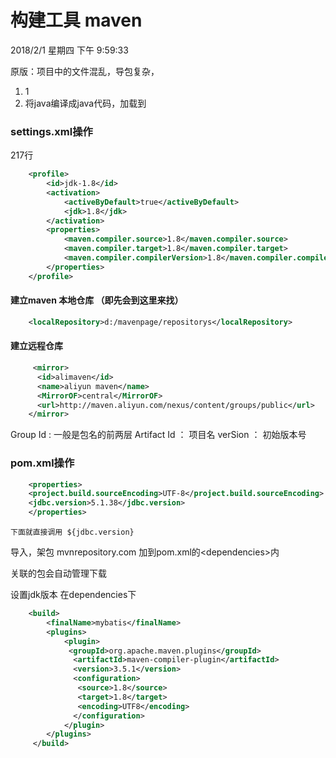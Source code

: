 #  构建工具  maven
2018/2/1 星期四 下午 9:59:33 

原版：项目中的文件混乱，导包复杂，

1. 1
2. 将java编译成java代码，加载到
### settings.xml操作 ###
217行
```xml
	<profile>  
		<id>jdk-1.8</id>  
		<activation>  
			<activeByDefault>true</activeByDefault>  
			<jdk>1.8</jdk>  
		</activation>  
		<properties>  
			<maven.compiler.source>1.8</maven.compiler.source>  
			<maven.compiler.target>1.8</maven.compiler.target>  
			<maven.compiler.compilerVersion>1.8</maven.compiler.compilerVersion>  
		</properties>  
	</profile>   
```
#### 建立maven 本地仓库 （即先会到这里来找）
```xml
	<localRepository>d:/mavenpage/repositorys</localRepository>
```
#### 建立远程仓库
```xml
	 <mirror>
	  <id>alimaven</id>
	  <name>aliyun maven</name>
	  <MirrorOF>central</MirrorOF>
	  <url>http://maven.aliyun.com/nexus/content/groups/public</url>
	</mirror>
```
Group Id : 一般是包名的前两层
Artifact Id ： 项目名
verSion ： 初始版本号

### pom.xml操作 ###
```xml
	<properties>
	<project.build.sourceEncoding>UTF-8</project.build.sourceEncoding>
	<jdbc.version>5.1.38</jdbc.version>
 	</properties>
```
	下面就直接调用 ${jdbc.version}
	
导入，架包 mvnrepository.com  加到pom.xml的\<dependencies>内

关联的包会自动管理下载


设置jdk版本  在dependencies下
```xml
	<build>
	  	<finalName>mybatis</finalName>
	  	<plugins>
		  	<plugin>
			 <groupId>org.apache.maven.plugins</groupId>
			  <artifactId>maven-compiler-plugin</artifactId>
			  <version>3.5.1</version>
			  <configuration>
			   <source>1.8</source>
			   <target>1.8</target>
			   <encoding>UTF8</encoding>
			  </configuration>
			</plugin>	
		</plugins>
	 </build>
```

